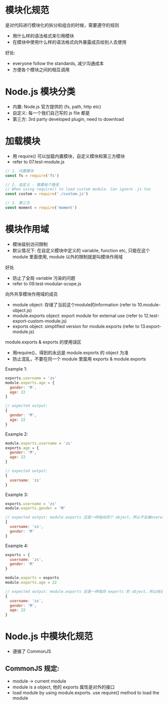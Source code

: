 # 模块化规范

是对代码进行模块化的拆分和组合的时候，需要遵守的规则
- 用什么样的语法格式来引用模块
- 在模块中使用什么样的语法格式向外暴露成员给别人去使用

好处:
- everyone follow the standards, 减少沟通成本
- 方便各个模块之间的相互调用

# Node.js 模块分类
- 内置: Node.js 官方提供的 (fs, path, http etc)
- 自定义: 每一个我们自己写的 js file 都是
- 第三方: 3rd party developed plugin, need to download

# 加载模块
- 用 require() 可以加载内置模块，自定义模块和第三方模块
- refer to 07.test-module.js

```js
// 1. 内置模块
const fs = require('fs')

// 2. 自定义 - 需要给个路径
// When using require() to load custom module. Can ignore .js too
const custom = require('./custom.js')

// 3. 第三方
const moment = require('moment')
```

# 模块作用域
- 模块级别访问限制
- 默认情况下: 在自定义模块中定义的 variable, function etc, 只能在这个module 里面使用, module 以外的限制就是叫模块作用域

好处 
- 防止了全局 variable 污染的问题
- refer to 09.test-modular-scope.js

向外共享模块作用域的成员
- module object: 存储了当前这个module的information (refer to 10.module-object.js)
- module.exports object: export module for external use (refer to 12.test-export-custom-module.js)
- exports object: simplified version for module.exports (refer to 13.export-module.js)

module.exports & exports 的使用误区
- 用require()，得到的永远是 module.exports 的 object 为准
- 防止混乱，不要在同一个 module 里面用 exports & module.exports

Example 1:
```js
exports.username = 'zs'
module.exports.age = {
  gender: 'M',
  age: 22
}

// expected output: 
{
  gender: 'M',
  age: 22
}
```

Example 2:
```js
module.exports.username = 'zs'
exports.age = {
  gender: 'M',
  age: 22
}

// expected output: 
{
  username: 'zs'
}
```

Example 3:
```js
exports.username = 'zs'
module.exports.gender = 'M'

// expected output: module.exports 还是一样指向同个 object，所以不会被overwrite
{
  username: 'zs',
  gender: 'M'
}
```

Example 4:
```js
exports = {
  username: 'zs',
  gender: 'M'
}

module.exports = exports
module.exports.age = 22

// expected output: module.exports 还是一样指向 exports 的 object，所以他会继续增加新的 attribute
{
  username: 'zs',
  gender: 'M',
  age: 22
}
```

# Node.js 中模块化规范
- 遵循了 CommonJS

## CommonJS 规定:
- module -> current module
- module is a object, 他的 exports 属性是对外的接口
- load module by using module.exports. use require() method to load the module